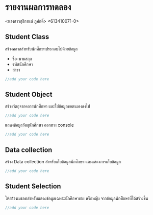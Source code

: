 # รายงานผลการทดลอง

<นางสาวสุธีกานต์ ภูศักดิ์> <613410071-0>

## Student Class

สร้างคลาสสำหรับนักศึกษาประกอบไปด้วยข้อมูล

- ชื่อ-นามสกุล
- รหัสนักศึกษา
- สาขา

```java
//add your code here
```

## Student Object

สร้างวัตถุจากคลาสนักศึกษา และใส่ข้อมูลขอตนเองลงไป

```java
//add your code here
```

แสดงข้อมูลวัตถุนักศึกษา ออกทาง console

```java
//add your code here
```

## Data collection

สร้าง Data collection สำหรับเก็บข้อมูลนักศึกษา และแสดงการเก็บข้อมูล

```java
//add your code here
```

## Student Selection

ให้สร้างเมธอทสำหรับแสดงข้อมูลเฉพาะนักศึกษาชาย หรือหญิง จากข้อมูลนักศึกษาที่ได้สร้างขึ้น

```java
//add your code here
```
